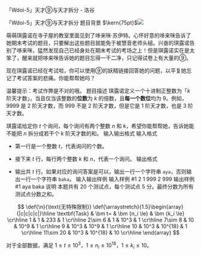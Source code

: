 



「Wdoi-5」天才⑨与天才拆分 - 洛谷














「Wdoi-5」天才⑨与天才拆分
题目背景
$\kern{75pt}$![](https://cdn.luogu.com.cn/upload/image_hosting/ghy90htm.png?x-oss-process=image/resize,m_lfit,h_340,w_450)

萌萌琪露诺在寺子屋的教室里面见到了哆来咪·苏伊特。心怀好意的哆来咪告诉了她期末考试的题目，只要解出这些题目就能免于被慧音老师头槌。兴奋的琪露诺告别了哆来咪，猛然发现自己已经身处在期末考试的考场之上！但是琪露诺实在是太笨了，醒来就把哆来咪告诉她的题目忘得一干二净，只记得试卷上有大量的⑨。

现在琪露诺已经在考试啦，你可以使用⑨的妖精链接回答她的问题，以平复她忘记了考试答案的悲痛。你能帮帮她吗？

温馨提示：考试作弊是不对的哦。
题目描述
琪露诺定义一个十进制正整数为「$k$ 阶天才数」，当且仅当该整数的**位数**为 $k$ 的倍数，且**每一个数位**均为 $9$。例如，$9999$ 是 $2$ 阶天才数，而 $999$ 不是 $2$ 阶天才数，但是它是 $1$ 阶天才数，也是 $3$ 阶天才数。

琪露诺给定你 $t$ 个询问，每个询问有两个整数 $n$ 和 $k$，希望你能帮帮她，告诉她能不能把 $n$ 拆分成若干个 $k$ 阶天才数的和。
输入输出格式
输入格式

- 第一行是一个整数 $t$，代表询问的个数。
- 接下来 $t$ 行，每行两个整数 $k$ 和 $n$，代表一个询问。
输出格式

- 输出共 $t$ 行。如果对应的询问答案是可以，输出一行一个字符串 `aya`，否则输出一行一个字符串 `baka`。
输入输出样例
输入样例 #1
2
1 999
2 999
输出样例 #1
aya
baka
说明
本题共有 $20$ 个测试点，每个测试点 $5$ 分。最终分数为所有测试点分数之和。

$$
\def{\n}{\text{无特殊限制}}
\def{\arraystretch}{1.5}\begin{array}{|c|c|c|c|}\hline
\textbf{Task} & \bm t= & \bm {n_i \le} & \bm {k_i \le} \cr\hline
1 & 1 & 233 & 1 \cr\hline
2\sim 6 & 1 & 10^3 & 1 \cr\hline
7\sim 8 & 10 & 10^9 & 1 \cr\hline
9 & 10^3 & 10^9 & 1 \cr\hline
10 & 10^3 & 10^{18} & 1 \cr\hline
11\sim 20 & 10^3 &  10^{18} & 10 \cr\hline
\end{array}
$$

对于全部数据，满足 $1\le t\le 10^3$，$1\le n_i\le 10^{18}$，$1\le k_i\le 10$。






